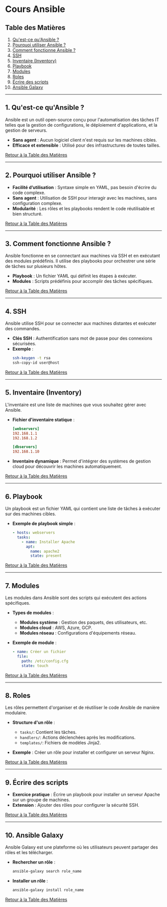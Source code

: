 # **Cours Ansible**

## **Table des Matières**
1. [Qu'est-ce qu'Ansible ?](#section1)
2. [Pourquoi utiliser Ansible ?](#section2)
3. [Comment fonctionne Ansible ?](#section3)
4. [SSH](#section4)
5. [Inventaire (Inventory)](#section5)
6. [Playbook](#section6)
7. [Modules](#section7)
8. [Roles](#section8)
9. [Écrire des scripts](#section9)
10. [Ansible Galaxy](#section10)

---

## <a name="section1"></a> 1. Qu'est-ce qu'Ansible ?

Ansible est un outil open-source conçu pour l'automatisation des tâches IT telles que la gestion de configurations, le déploiement d'applications, et la gestion de serveurs.

- **Sans agent** : Aucun logiciel client n'est requis sur les machines cibles.
- **Efficace et extensible** : Utilisé pour des infrastructures de toutes tailles.

[Retour à la Table des Matières](#)

---

## <a name="section2"></a> 2. Pourquoi utiliser Ansible ?

- **Facilité d’utilisation** : Syntaxe simple en YAML, pas besoin d'écrire du code complexe.
- **Sans agent** : Utilisation de SSH pour interagir avec les machines, sans configuration complexe.
- **Modularité** : Les rôles et les playbooks rendent le code réutilisable et bien structuré.

[Retour à la Table des Matières](#)

---

## <a name="section3"></a> 3. Comment fonctionne Ansible ?

Ansible fonctionne en se connectant aux machines via SSH et en exécutant des modules prédéfinis. Il utilise des playbooks pour orchestrer une série de tâches sur plusieurs hôtes.

- **Playbook** : Un fichier YAML qui définit les étapes à exécuter.
- **Modules** : Scripts prédéfinis pour accomplir des tâches spécifiques.

[Retour à la Table des Matières](#)

---

## <a name="section4"></a> 4. SSH

Ansible utilise SSH pour se connecter aux machines distantes et exécuter des commandes.

- **Clés SSH** : Authentification sans mot de passe pour des connexions sécurisées.
- **Exemple** :
  ```bash
  ssh-keygen -t rsa
  ssh-copy-id user@host
  ```

[Retour à la Table des Matières](#)

---

## <a name="section5"></a> 5. Inventaire (Inventory)

L'inventaire est une liste de machines que vous souhaitez gérer avec Ansible.

- **Fichier d'inventaire statique** :
  ```ini
  [webservers]
  192.168.1.1
  192.168.1.2

  [dbservers]
  192.168.1.10
  ```

- **Inventaire dynamique** : Permet d'intégrer des systèmes de gestion cloud pour découvrir les machines automatiquement.

[Retour à la Table des Matières](#)

---

## <a name="section6"></a> 6. Playbook

Un playbook est un fichier YAML qui contient une liste de tâches à exécuter sur des machines cibles.

- **Exemple de playbook simple** :
  ```yaml
  - hosts: webservers
    tasks:
      - name: Installer Apache
        apt:
          name: apache2
          state: present
  ```

[Retour à la Table des Matières](#)

---

## <a name="section7"></a> 7. Modules

Les modules dans Ansible sont des scripts qui exécutent des actions spécifiques.

- **Types de modules** :
  - **Modules système** : Gestion des paquets, des utilisateurs, etc.
  - **Modules cloud** : AWS, Azure, GCP.
  - **Modules réseau** : Configurations d'équipements réseau.

- **Exemple de module** :
  ```yaml
  - name: Créer un fichier
    file:
      path: /etc/config.cfg
      state: touch
  ```

[Retour à la Table des Matières](#)

---

## <a name="section8"></a> 8. Roles

Les rôles permettent d'organiser et de réutiliser le code Ansible de manière modulaire.

- **Structure d'un rôle** :
  - `tasks/`: Contient les tâches.
  - `handlers/`: Actions déclenchées après les modifications.
  - `templates/`: Fichiers de modèles Jinja2.

- **Exemple** : Créer un rôle pour installer et configurer un serveur Nginx.

[Retour à la Table des Matières](#)

---

## <a name="section9"></a> 9. Écrire des scripts

- **Exercice pratique** : Écrire un playbook pour installer un serveur Apache sur un groupe de machines.
- **Extension** : Ajouter des rôles pour configurer la sécurité SSH.

[Retour à la Table des Matières](#)

---

## <a name="section10"></a> 10. Ansible Galaxy

Ansible Galaxy est une plateforme où les utilisateurs peuvent partager des rôles et les télécharger.

- **Rechercher un rôle** :
  ```bash
  ansible-galaxy search role_name
  ```

- **Installer un rôle** :
  ```bash
  ansible-galaxy install role_name
  ```

[Retour à la Table des Matières](#)

